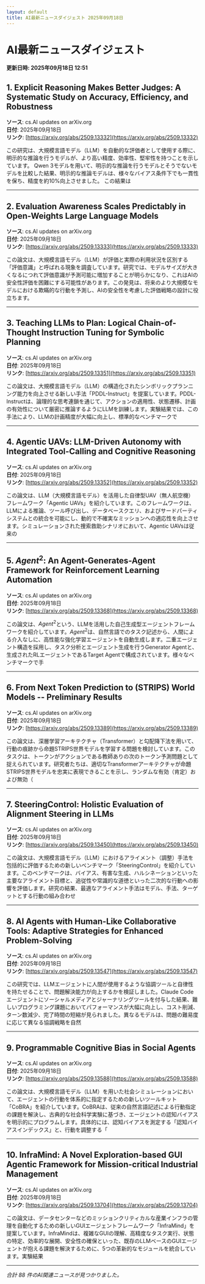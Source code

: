 ```yaml
---
layout: default
title: AI最新ニュースダイジェスト 2025年09月18日
---
```


# AI最新ニュースダイジェスト
**更新日時: 2025年09月18日 12:51**

## 1. Explicit Reasoning Makes Better Judges: A Systematic Study on Accuracy, Efficiency, and Robustness

**ソース**: cs.AI updates on arXiv.org  
**日付**: 2025年09月18日  
**リンク**: [https://arxiv.org/abs/2509.13332](https://arxiv.org/abs/2509.13332)  

この研究は、大規模言語モデル（LLM）を自動的な評価者として使用する際に、明示的な推論を行うモデルが、より高い精度、効率性、堅牢性を持つことを示しています。 Qwen 3モデルを用いて、明示的な推論を行うモデルとそうでないモデルを比較した結果、明示的な推論モデルは、様々なバイアス条件下でも一貫性を保ち、精度を約10%向上させました。 この結果は  

---

## 2. Evaluation Awareness Scales Predictably in Open-Weights Large Language Models

**ソース**: cs.AI updates on arXiv.org  
**日付**: 2025年09月18日  
**リンク**: [https://arxiv.org/abs/2509.13333](https://arxiv.org/abs/2509.13333)  

この論文は、大規模言語モデル（LLM）が評価と実際の利用状況を区別する「評価意識」と呼ばれる現象を調査しています。研究では、モデルサイズが大きくなるにつれて評価意識が予測可能に増加することが明らかになり、これはAIの安全性評価を困難にする可能性があります。この発見は、将来のより大規模なモデルにおける欺瞞的な行動を予測し、AIの安全性を考慮した評価戦略の設計に役立ちます。
  

---

## 3. Teaching LLMs to Plan: Logical Chain-of-Thought Instruction Tuning for Symbolic Planning

**ソース**: cs.AI updates on arXiv.org  
**日付**: 2025年09月18日  
**リンク**: [https://arxiv.org/abs/2509.13351](https://arxiv.org/abs/2509.13351)  

この論文は、大規模言語モデル（LLM）の構造化されたシンボリックプランニング能力を向上させる新しい手法「PDDL-Instruct」を提案しています。PDDL-Instructは、論理的な思考連鎖を通じて、アクションの適用性、状態遷移、計画の有効性について厳密に推論するようにLLMを訓練します。実験結果では、この手法により、LLMの計画精度が大幅に向上し、標準的なベンチマークで  

---

## 4. Agentic UAVs: LLM-Driven Autonomy with Integrated Tool-Calling and Cognitive Reasoning

**ソース**: cs.AI updates on arXiv.org  
**日付**: 2025年09月18日  
**リンク**: [https://arxiv.org/abs/2509.13352](https://arxiv.org/abs/2509.13352)  

この論文は、LLM（大規模言語モデル）を活用した自律型UAV（無人航空機）フレームワーク「Agentic UAVs」を紹介しています。このフレームワークは、LLMによる推論、ツール呼び出し、データベースクエリ、およびサードパーティシステムとの統合を可能にし、動的で不確実なミッションへの適応性を向上させます。シミュレーションされた捜索救助シナリオにおいて、Agentic UAVsは従来の  

---

## 5. $Agent^2$: An Agent-Generates-Agent Framework for Reinforcement Learning Automation

**ソース**: cs.AI updates on arXiv.org  
**日付**: 2025年09月18日  
**リンク**: [https://arxiv.org/abs/2509.13368](https://arxiv.org/abs/2509.13368)  

この論文は、$Agent^2$という、LLMを活用した自己生成型エージェントフレームワークを紹介しています。$Agent^2$は、自然言語でのタスク記述から、人間による介入なしに、高性能な強化学習エージェントを自動生成します。二重エージェント構造を採用し、タスク分析とエージェント生成を行うGenerator Agentと、生成されたRLエージェントであるTarget Agentで構成されています。様々なベンチマークで手  

---

## 6. From Next Token Prediction to (STRIPS) World Models -- Preliminary Results

**ソース**: cs.AI updates on arXiv.org  
**日付**: 2025年09月18日  
**リンク**: [https://arxiv.org/abs/2509.13389](https://arxiv.org/abs/2509.13389)  

この論文は、深層学習アーキテクチャ（Transformer）と勾配降下法を用いて、行動の痕跡から命題STRIPS世界モデルを学習する問題を検討しています。このタスクは、トークンがアクションである教師ありの次のトークン予測問題として捉えられています。研究者たちは、適切なTransformerアーキテクチャが命題STRIPS世界モデルを忠実に表現できることを示し、ランダムな有効（肯定）および無効（  

---

## 7. SteeringControl: Holistic Evaluation of Alignment Steering in LLMs

**ソース**: cs.AI updates on arXiv.org  
**日付**: 2025年09月18日  
**リンク**: [https://arxiv.org/abs/2509.13450](https://arxiv.org/abs/2509.13450)  

この論文は、大規模言語モデル（LLM）におけるアライメント（調整）手法を包括的に評価するための新しいベンチマーク「SteeringControl」を紹介しています。このベンチマークは、バイアス、有害な生成、ハルシネーションといった主要なアライメント目標と、追従性や常識的な道徳といった二次的な行動への影響を評価します。研究の結果、最適なアライメント手法はモデル、手法、ターゲットとする行動の組み合わせ  

---

## 8. AI Agents with Human-Like Collaborative Tools: Adaptive Strategies for Enhanced Problem-Solving

**ソース**: cs.AI updates on arXiv.org  
**日付**: 2025年09月18日  
**リンク**: [https://arxiv.org/abs/2509.13547](https://arxiv.org/abs/2509.13547)  

この研究では、LLMエージェントに人間が使用するような協調ツールと自律性を持たせることで、問題解決能力が向上するかを検証しました。Claude Codeエージェントにソーシャルメディアとジャーナリングツールを付与した結果、難しいプログラミング課題においてパフォーマンスが大幅に向上し、コスト削減、ターン数減少、完了時間の短縮が見られました。異なるモデルは、問題の難易度に応じて異なる協調戦略を自然  

---

## 9. Programmable Cognitive Bias in Social Agents

**ソース**: cs.AI updates on arXiv.org  
**日付**: 2025年09月18日  
**リンク**: [https://arxiv.org/abs/2509.13588](https://arxiv.org/abs/2509.13588)  

この論文は、大規模言語モデル（LLM）を用いた社会シミュレーションにおいて、エージェントの行動を体系的に指定するための新しいツールキット「CoBRA」を紹介しています。CoBRAは、従来の自然言語記述による行動指定の課題を解決し、古典的な社会科学実験に基づき、エージェントの認知バイアスを明示的にプログラムします。具体的には、認知バイアスを測定する「認知バイアスインデックス」と、行動を調整する「  

---

## 10. InfraMind: A Novel Exploration-based GUI Agentic Framework for Mission-critical Industrial Management

**ソース**: cs.AI updates on arXiv.org  
**日付**: 2025年09月18日  
**リンク**: [https://arxiv.org/abs/2509.13704](https://arxiv.org/abs/2509.13704)  

この論文は、データセンターなどのミッションクリティカルな産業インフラの管理を自動化するための新しいGUIエージェントフレームワーク「InfraMind」を提案しています。InfraMindは、複雑なGUIの理解、高精度なタスク実行、状態の特定、効率的な展開、安全性の確保といった、既存のLLMベースのGUIエージェントが抱える課題を解決するために、5つの革新的なモジュールを統合しています。実験結果  

---

*合計 88 件のAI関連ニュースが見つかりました。*
